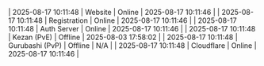 | 2025-08-17 10:11:48 | Website | Online | 2025-08-17 10:11:46 |
| 2025-08-17 10:11:48 | Registration | Online | 2025-08-17 10:11:46 |
| 2025-08-17 10:11:48 | Auth Server | Online | 2025-08-17 10:11:46 |
| 2025-08-17 10:11:48 | Kezan (PvE) | Offline | 2025-08-03 17:58:02 |
| 2025-08-17 10:11:48 | Gurubashi (PvP) | Offline | N/A |
| 2025-08-17 10:11:48 | Cloudflare | Online | 2025-08-17 10:11:46 |
